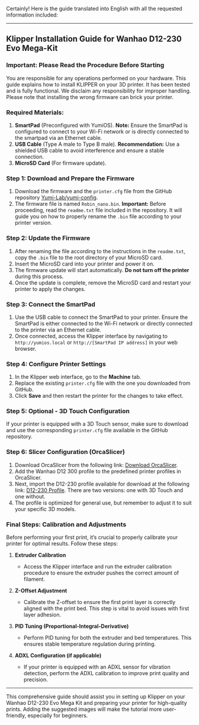 Certainly! Here is the guide translated into English with all the requested information included:

---

## **Klipper Installation Guide for Wanhao D12-230 Evo Mega-Kit**

### **Important: Please Read the Procedure Before Starting**
You are responsible for any operations performed on your hardware. This guide explains how to install KLIPPER on your 3D printer. It has been tested and is fully functional. We disclaim any responsibility for improper handling. Please note that installing the wrong firmware can brick your printer.

### **Required Materials:**
1. **SmartPad** (Preconfigured with YumiOS). **Note:** Ensure the SmartPad is configured to connect to your Wi-Fi network or is directly connected to the smartpad via an Ethernet cable.
2. **USB Cable** (Type A male to Type B male). **Recommendation:** Use a shielded USB cable to avoid interference and ensure a stable connection.
3. **MicroSD Card** (For firmware update).

### **Step 1: Download and Prepare the Firmware**
1. Download the firmware and the `printer.cfg` file from the GitHub repository [Yumi-Lab/yumi-config](https://github.com/Yumi-Lab/yumi-config/tree/main/smartpad-wanhao-D12230-Evo-Mega-Kit-MKS3.0).
2. The firmware file is named `Robin_nano.bin`. **Important:** Before proceeding, read the `readme.txt` file included in the repository. It will guide you on how to properly rename the `.bin` file according to your printer version.

### **Step 2: Update the Firmware**
1. After renaming the file according to the instructions in the `readme.txt`, copy the `.bin` file to the root directory of your MicroSD card.
2. Insert the MicroSD card into your printer and power it on.
3. The firmware update will start automatically. **Do not turn off the printer** during this process.
4. Once the update is complete, remove the MicroSD card and restart your printer to apply the changes.



### **Step 3: Connect the SmartPad**
1. Use the USB cable to connect the SmartPad to your printer. Ensure the SmartPad is either connected to the Wi-Fi network or directly connected to the printer via an Ethernet cable.
2. Once connected, access the Klipper interface by navigating to `http://yumios.local` or `http://[SmartPad IP address]` in your web browser.



### **Step 4: Configure Printer Settings**
1. In the Klipper web interface, go to the **Machine** tab.
2. Replace the existing `printer.cfg` file with the one you downloaded from GitHub.
3. Click **Save** and then restart the printer for the changes to take effect.



### **Step 5: Optional - 3D Touch Configuration**
If your printer is equipped with a 3D Touch sensor, make sure to download and use the corresponding `printer.cfg` file available in the GitHub repository.



### **Step 6: Slicer Configuration (OrcaSlicer)**
1. Download OrcaSlicer from the following link: [Download OrcaSlicer](https://github.com/Yumi-Lab/yumi-wiki/raw/main/Profile_Slicer/Orcaslicer/WanhaoD12Orcaslicer.zip).
2. Add the Wanhao D12 300 profile to the predefined printer profiles in OrcaSlicer.
3. Next, import the D12-230 profile available for download at the following link: [D12-230 Profile](https://github.com/Yumi-Lab/yumi-wiki/raw/main/Profile_Slicer/Orcaslicer/WanhaoD12Orcaslicer.zip). There are two versions: one with 3D Touch and one without.
4. The profile is optimized for general use, but remember to adjust it to suit your specific 3D models.



### **Final Steps: Calibration and Adjustments**
Before performing your first print, it’s crucial to properly calibrate your printer for optimal results. Follow these steps:

1. **Extruder Calibration**
   - Access the Klipper interface and run the extruder calibration procedure to ensure the extruder pushes the correct amount of filament.

2. **Z-Offset Adjustment**
   - Calibrate the Z-offset to ensure the first print layer is correctly aligned with the print bed. This step is vital to avoid issues with first layer adhesion.

3. **PID Tuning (Proportional-Integral-Derivative)**
   - Perform PID tuning for both the extruder and bed temperatures. This ensures stable temperature regulation during printing.

4. **ADXL Configuration (if applicable)**
   - If your printer is equipped with an ADXL sensor for vibration detection, perform the ADXL calibration to improve print quality and precision.



---

This comprehensive guide should assist you in setting up Klipper on your Wanhao D12-230 Evo Mega Kit and preparing your printer for high-quality prints. Adding the suggested images will make the tutorial more user-friendly, especially for beginners.